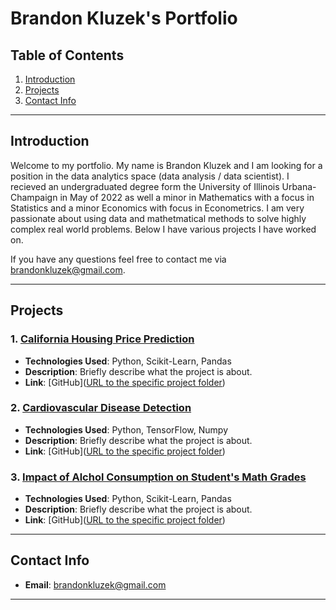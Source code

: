 # Brandon Kluzek's Portfolio

## Table of Contents

1. [Introduction](#introduction)
2. [Projects](#projects)
3. [Contact Info](#contact-info)

---

## Introduction

Welcome to my portfolio. My name is Brandon Kluzek and I am looking for a position in the data analytics space (data analysis / data scientist). I recieved an undergraduated degree form the University of Illinois Urbana-Champaign in May of 2022 as well a minor in Mathematics with a focus in Statistics and a minor Economics with focus in Econometrics. I am very passionate about using data and mathetmatical methods to solve highly complex real world problems. Below I have various projects I have worked on.

If you have any questions feel free to contact me via [brandonkluzek@gmail.com](mailto:brandonkluzek@gmail.com).

---

## Projects

### 1. [California Housing Price Prediction](https://github.com/brandonklu/Portfolio/tree/main/California%20Housing%20Price%20Prediction)

- **Technologies Used**: Python, Scikit-Learn, Pandas
- **Description**: Briefly describe what the project is about.
- **Link**: [GitHub]([URL to the specific project folder](https://github.com/brandonklu/Portfolio/tree/main/California%20Housing%20Price%20Prediction))

### 2. [Cardiovascular Disease Detection](https://github.com/brandonklu/Portfolio/tree/main/Cardiovascular%20Disease%20Detection)

- **Technologies Used**: Python, TensorFlow, Numpy
- **Description**: Briefly describe what the project is about.
- **Link**: [GitHub]([URL to the specific project folder](https://github.com/brandonklu/Portfolio/tree/main/Cardiovascular%20Disease%20Detection))

### 3. [Impact of Alchol Consumption on Student's Math Grades](https://github.com/brandonklu/Portfolio/tree/main/Impact%20of%20Alchol%20Consumption%20on%20Student's%20Math%20Grades)

- **Technologies Used**: Python, Scikit-Learn, Pandas
- **Description**: Briefly describe what the project is about.
- **Link**: [GitHub]([URL to the specific project folder](https://github.com/brandonklu/Portfolio/tree/main/Impact%20of%20Alchol%20Consumption%20on%20Student's%20Math%20Grades))

---

## Contact Info

- **Email**: [brandonkluzek@gmail.com](mailto:brandonkluzek@gmail.com)

---
